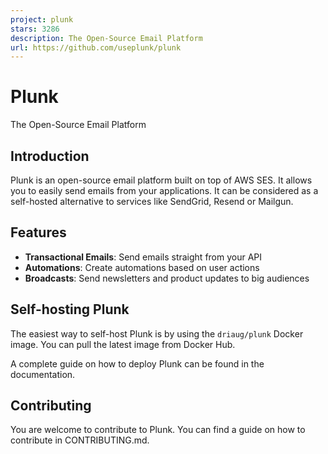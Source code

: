 ```yaml
---
project: plunk
stars: 3286
description: The Open-Source Email Platform
url: https://github.com/useplunk/plunk
---
```


Plunk
=====

The Open-Source Email Platform

Introduction
------------

Plunk is an open-source email platform built on top of AWS SES. It allows you to easily send emails from your applications. It can be considered as a self-hosted alternative to services like SendGrid, Resend or Mailgun.

Features
--------

-   **Transactional Emails**: Send emails straight from your API
-   **Automations**: Create automations based on user actions
-   **Broadcasts**: Send newsletters and product updates to big audiences

Self-hosting Plunk
------------------

The easiest way to self-host Plunk is by using the `driaug/plunk` Docker image. You can pull the latest image from Docker Hub.

A complete guide on how to deploy Plunk can be found in the documentation.

Contributing
------------

You are welcome to contribute to Plunk. You can find a guide on how to contribute in CONTRIBUTING.md.
